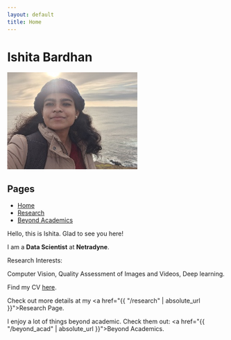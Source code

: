 ```yaml
---
layout: default
title: Home
---
```


<h1>Ishita Bardhan</h1>
<img src="/images/site_me_resize.jpg" alt="About Image">

## Pages

- [Home](index.md)
- [Research](research.md)
- [Beyond Academics](beyond_acad.md)
  
Hello, this is Ishita. Glad to see you here!

I am a <b>Data Scientist</b> at <b>Netradyne</b>.

Research Interests:

Computer Vision, Quality Assessment of Images and Videos, Deep learning.

Find my CV [here](https://drive.google.com/file/d/1ApN2TsZROJ7JegmmG7k6k13SlEGYfwc6/view).

Check out more details at my <a href="{{ "/research" | absolute_url }}">Research Page</a>.

I enjoy a lot of things beyond academic. Check them out: <a href="{{ "/beyond_acad" | absolute_url }}">Beyond Academics</a>.
